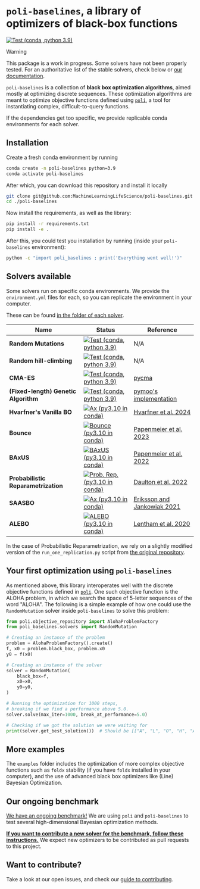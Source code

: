 # `poli-baselines`, a library of optimizers of black-box functions

[![Test (conda, python 3.9)](https://github.com/MachineLearningLifeScience/poli-baselines/actions/workflows/python-tox-testing.yml/badge.svg)](https://github.com/MachineLearningLifeScience/poli-baselines/actions/workflows/python-tox-testing.yml)

> [!WARNING]  
> This package is a work in progress. Some solvers have not been properly tested. For an authoritative list of the stable solvers, check below or [our documentation](https://machinelearninglifescience.github.io/poli-docs/#black-box-optimization-algorithms).

`poli-baselines` is a collection of **black box optimization algorithms**, aimed mostly at optimizing discrete sequences. These optimization algorithms are meant to optimize objective functions defined using [`poli`](https://github.com/MachineLearningLifeScience/poli), a tool for instantiating complex, difficult-to-query functions.

If the dependencies get too specific, we provide replicable conda environments for each solver.

## Installation

Create a fresh conda environment by running

```bash
conda create -n poli-baselines python=3.9
conda activate poli-baselines
```

After which, you can download this repository and install it locally

```bash
git clone git@github.com:MachineLearningLifeScience/poli-baselines.git
cd ./poli-baselines
```

Now install the requirements, as well as the library:

```bash
pip install -r requirements.txt
pip install -e .
```

After this, you could test you installation by running (inside your `poli-baselines` environment):

```bash
python -c "import poli_baselines ; print('Everything went well!')"
```

## Solvers available

Some solvers run on specific conda environments. We provide
the `environment.yml` files for each, so you can replicate
the environment in your computer.

These can be found [in the folder of each solver](src/poli_baselines/solvers).

| Name | Status | Reference |
|----------|----------|----------|
| **Random Mutations**   |  [![Test (conda, python 3.9)](https://github.com/MachineLearningLifeScience/poli-baselines/actions/workflows/python-tox-testing.yml/badge.svg)](https://github.com/MachineLearningLifeScience/poli-baselines/actions/workflows/python-tox-testing.yml)  | N/A   |
| **Random hill-climbing**   |  [![Test (conda, python 3.9)](https://github.com/MachineLearningLifeScience/poli-baselines/actions/workflows/python-tox-testing.yml/badge.svg)](https://github.com/MachineLearningLifeScience/poli-baselines/actions/workflows/python-tox-testing.yml)  | N/A   |
| **CMA-ES**   |  [![Test (conda, python 3.9)](https://github.com/MachineLearningLifeScience/poli-baselines/actions/workflows/python-tox-testing.yml/badge.svg)](https://github.com/MachineLearningLifeScience/poli-baselines/actions/workflows/python-tox-testing.yml)  | [pycma](https://github.com/CMA-ES/pycma)   |
| **(Fixed-length) Genetic Algorithm**   |  [![Test (conda, python 3.9)](https://github.com/MachineLearningLifeScience/poli-baselines/actions/workflows/python-tox-testing.yml/badge.svg)](https://github.com/MachineLearningLifeScience/poli-baselines/actions/workflows/python-tox-testing.yml)  | [pymoo's implementation](https://pymoo.org/algorithms/soo/ga.html)  |
| **Hvarfner's Vanilla BO** |  [![Ax (py3.10 in conda)](https://github.com/MachineLearningLifeScience/poli-baselines/actions/workflows/python-tox-testing-ax.yml/badge.svg)](https://github.com/MachineLearningLifeScience/poli-baselines/actions/workflows/python-tox-testing-ax.yml)  | [Hvarfner et al. 2024](https://arxiv.org/abs/2402.02229) |
| **Bounce** |  [![Bounce (py3.10 in conda)](https://github.com/MachineLearningLifeScience/poli-baselines/actions/workflows/python-tox-testing-bounce.yml/badge.svg)](https://github.com/MachineLearningLifeScience/poli-baselines/actions/workflows/python-tox-testing-bounce.yml)  | [Papenmeier et al. 2023](https://arxiv.org/abs/2307.00618) |
| **BAxUS** |  [![BAxUS (py3.10 in conda)](https://github.com/MachineLearningLifeScience/poli-baselines/actions/workflows/python-tox-testing-baxus.yml/badge.svg)](https://github.com/MachineLearningLifeScience/poli-baselines/actions/workflows/python-tox-testing-baxus.yml)  | [Papenmeier et al. 2022](https://arxiv.org/abs/2304.11468) |
| **Probabilistic Reparametrization** |  [![Prob. Rep. (py3.10 in conda)](https://github.com/MachineLearningLifeScience/poli-baselines/actions/workflows/python-tox-testing-pr.yml/badge.svg)](https://github.com/MachineLearningLifeScience/poli-baselines/actions/workflows/python-tox-testing-pr.yml)  | [Daulton et al. 2022](https://arxiv.org/abs/2210.10199) |
| **SAASBO** |  [![Ax (py3.10 in conda)](https://github.com/MachineLearningLifeScience/poli-baselines/actions/workflows/python-tox-testing-ax.yml/badge.svg)](https://github.com/MachineLearningLifeScience/poli-baselines/actions/workflows/python-tox-testing-ax.yml)  | [Eriksson and Jankowiak 2021](https://arxiv.org/abs/2103.00349) |
| **ALEBO** |  [![ALEBO (py3.10 in conda)](https://github.com/MachineLearningLifeScience/poli-baselines/actions/workflows/python-tox-testing-alebo.yml/badge.svg)](https://github.com/MachineLearningLifeScience/poli-baselines/actions/workflows/python-tox-testing-alebo.yml) | [Lentham et al. 2020](https://proceedings.neurips.cc/paper/2020/file/10fb6cfa4c990d2bad5ddef4f70e8ba2-Paper.pdf) |

In the case of Probabilistic Reparametrization, we rely on a slightly modified version of the `run_one_replication.py` script from [the original repository](https://github.com/facebookresearch/bo_pr).

## Your first optimization using `poli-baselines`

As mentioned above, this library interoperates well with the discrete objective functions defined in [`poli`](https://github.com/MachineLearningLifeScience/poli). One such objective function is the ALOHA problem, in which we search the space of 5-letter sequences of the word "ALOHA". The following is a simple example of how one could use the `RandomMutation` solver inside `poli-baselines` to solve this problem:

```python
from poli.objective_repository import AlohaProblemFactory
from poli_baselines.solvers import RandomMutation

# Creating an instance of the problem
problem = AlohaProblemFactory().create()
f, x0 = problem.black_box, problem.x0
y0 = f(x0)

# Creating an instance of the solver
solver = RandomMutation(
    black_box=f,
    x0=x0,
    y0=y0,
)

# Running the optimization for 1000 steps,
# breaking if we find a performance above 5.0.
solver.solve(max_iter=1000, break_at_performance=5.0)

# Checking if we got the solution we were waiting for
print(solver.get_best_solution())  # Should be [["A", "L", "O", "H", "A"]]
```

## More examples

The `examples` folder includes the optimization of more complex objective functions such as `foldx` stability (if you have `foldx` installed in your computer), and the use of advanced black box optimizers like (Line) Bayesian Optimization.

## Our ongoing benchmark

[We have an ongoing benchmark!](https://machinelearninglifescience.github.io/hdbo_benchmark/) We are using `poli` and `poli-baselines` to test several high-dimensional Bayesian optimization methods.

[**If you want to contribute a new solver for the benchmark, follow these instructions.**](https://machinelearninglifescience.github.io/poli-docs/contributing/a_new_solver.html) We expect new optimizers to be contributed as pull requests to this project.

## Want to contribute?

Take a look at our open issues, and check our [guide to contributing](https://github.com/MachineLearningLifeScience/poli-baselines/blob/main/CONTRIBUTING.md).
